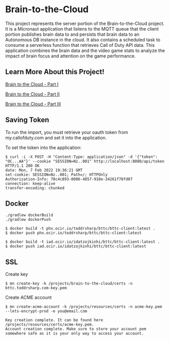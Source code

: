 # Brain-to-the-Cloud

This project represents the server portion of the Brain-to-the-Cloud project. It is a Micronaut application that listens to the MQTT queue that the client portion publishes brain data to and persists that brain data to an Autonomous DB instance in the cloud. It also contains a scheduled task to consume a serverless function that retrieves Call of Duty API data. This application combines the brain data and the video game stats to analyze the impact of brain focus and attention on the game performance.

## Learn More About this Project!

[Brain to the Cloud - Part I](https://recursive.codes/blog/post/2110)

[Brain to the Cloud - Part II](https://recursive.codes/blog/post/2108)

[Brain to the Cloud - Part III](https://recursive.codes/blog/post/2106)

## Saving Token

To run the import, you must retrieve your oauth token from my.callofduty.com and set it into the application.

To set the token into the application:

```shell
$ curl -i -X POST -H "Content-Type: application/json" -d '{"token": "OC...AA"}' --cookie "SESSION=Nz..001" http://localhost:8080/api/token
HTTP/1.1 200 OK
date: Mon, 7 Feb 2022 19:36:21 GMT
set-cookie: SESSION=Nz..001; Path=/; HTTPOnly
Authorization-Info: 78c4c893-0006-4857-910e-34261f78fd07
connection: keep-alive
transfer-encoding: chunked
```

## Docker

```shell
./gradlew dockerBuild
./gradlew dockerPush
```

```shell
$ docker build -t phx.ocir.io/toddrsharp/bttc/bttc-client:latest .
$ docker push phx.ocir.io/toddrsharp/bttc/bttc-client:latest
```

```shell
$ docker build -t iad.ocir.io/idatzojkinhi/bttc/bttc-client:latest .
$ docker push iad.ocir.io/idatzojkinhi/bttc/bttc-client:latest
```

## SSL

Create key

```shell
$ mn create-key -k /projects/brain-to-the-cloud/certs -n bttc.toddrsharp.com-key.pem
```

Create ACME account

```shell
$ mn create-acme-account -k /projects/resources/certs -n acme-key.pem --lets-encrypt-prod -e you@email.com

Key creation complete. It can be found here /projects/resources/certs/acme-key.pem.
Account creation complete. Make sure to store your account pem somewhere safe as it is your only way to access your account.
```
